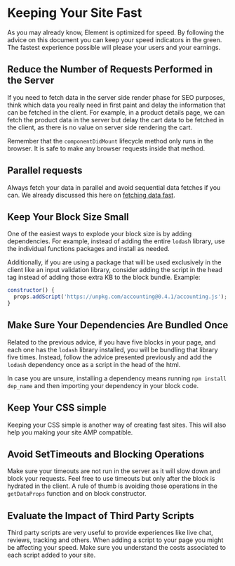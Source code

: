 # Keeping Your Site Fast

As you may already know, Element is optimized for speed. By following the advice on this document you can keep your speed
indicators in the green. The fastest experience possible will please your users and your earnings.

## Reduce the Number of Requests Performed in the Server

If you need to fetch data in the server side render phase for SEO purposes, think which data you really need in first
paint and delay the information that can be fetched in the client. For example, in a product details page, we can
fetch the product data in the server but delay the cart data to be fetched in the client, as there is no value on server
side rendering the cart.

Remember that the `componentDidMount` lifecycle method only runs in the browser. It is safe to make any browser requests
inside that method.

## Parallel requests

Always fetch your data in parallel and avoid sequential data fetches if you can. We already discussed this here on
[fetching data fast](/how-to/fetch-data-fast).

## Keep Your Block Size Small

One of the easiest ways to explode your block size is by adding dependencies. For example, instead of adding the entire `lodash`
library, use the individual functions packages and install as needed.

Additionally, if you are using a package that will be used exclusively in the client like an input validation library, consider
adding the script in the head tag instead of adding those extra KB to the block bundle. Example:

```js
constructor() {
  props.addScript('https://unpkg.com/accounting@0.4.1/accounting.js');
}
```

## Make Sure Your Dependencies Are Bundled Once

Related to the previous advice, if you have five blocks in your page, and each one has the `lodash` library installed, you will
be bundling that library five times. Instead, follow the advice presented previously and add the `lodash` dependency once as a script
in the head of the html.

In case you are unsure, installing a dependency means running `npm install dep_name` and then importing your dependency in your block code.

## Keep Your CSS simple

Keeping your CSS simple is another way of creating fast sites. This will also help you making your site AMP compatible.

## Avoid SetTimeouts and Blocking Operations

Make sure your timeouts are not run in the server as it will slow down and block your requests. Feel free to use timeouts but only after
the block is hydrated in the client. A rule of thumb is avoiding those operations in the `getDataProps` function and on block constructor.

## Evaluate the Impact of Third Party Scripts

Third party scripts are very useful to provide experiences like live chat, reviews, tracking and others. When adding a script to your page
you might be affecting your speed. Make sure you understand the costs associated to each script added to your site.
